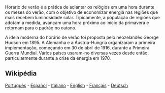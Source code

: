 Horário de verão é a prática de adiantar os relógios em uma hora durante os meses do verão, com o objetivo de economizar energia nas regiões que mais recebem luminosidade solar. Tipicamente, a população de regiões que adotam a medida, avançam uma hora próximo ao início da primavera e retornam para o padrão no outono.

A ideia moderna do horário de verão foi proposta pelo neozelandês George Hudson em 1895. A Alemanha e a Áustria-Hungria organizaram a primeira implementação, começando em 30 de abril de 1916, durante a Primeira Guerra Mundial. Vários países usaram-no diversas vezes desde então, particularmente durante a crise da energia em 1970.

## Wikipédia

[Português](https://pt.wikipedia.org/wiki/Hor%C3%A1rio_de_ver%C3%A3o) - [Español](https://es.wikipedia.org/wiki/Horario_de_verano) - [Italiano](https://it.wikipedia.org/wiki/Ora_legale) - [English](https://en.wikipedia.org/wiki/Leap_year) - [Français](https://fr.wikipedia.org/wiki/Heure_d'%C3%A9t%C3%A9) - [Deutsch](https://de.wikipedia.org/wiki/Sommerzeit)